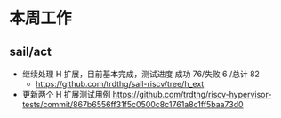 # 本周工作

## sail/act

- 继续处理 H 扩展，目前基本完成，测试进度 成功 76/失败 6 /总计 82
    - https://github.com/trdthg/sail-riscv/tree/h_ext
- 更新两个 H 扩展测试用例
    https://github.com/trdthg/riscv-hypervisor-tests/commit/867b6556ff31f5c0500c8c1761a8c1ff5baa73d0
